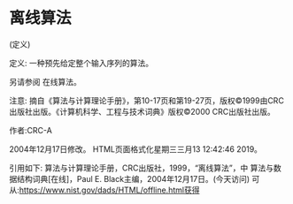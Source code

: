 # 离线算法


(定义)



定义:
一种预先给定整个输入序列的算法。



另请参阅
在线算法。



注意:
摘自《算法与计算理论手册》，第10-17页和第19-27页，版权©1999由CRC出版社出版。《计算机科学、工程与技术词典》版权©2000 CRC出版社出版。


作者:CRC-A







2004年12月17日修改。
HTML页面格式化星期三三月13 12:42:46 2019。



引用如下:
算法与计算理论手册，CRC出版社，1999，“离线算法”，中
算法与数据结构词典[在线]，Paul E. Black主编，2004年12月17日。(今天访问)
可从:https://www.nist.gov/dads/HTML/offline.html获得